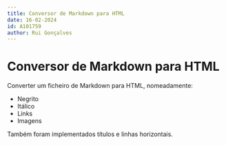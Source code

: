```yaml
---
title: Conversor de Markdown para HTML
date: 16-02-2024
id: A101759
author: Rui Gonçalves
---
```


# Conversor de Markdown para HTML

Converter um ficheiro de Markdown para HTML, nomeadamente:

- Negrito
- Itálico
- Links
- Imagens

Também foram implementados títulos e linhas horizontais.
